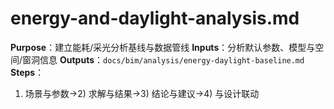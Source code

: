 # energy-and-daylight-analysis.md

**Purpose**：建立能耗/采光分析基线与数据管线
**Inputs**：分析默认参数、模型与空间/窗洞信息
**Outputs**：`docs/bim/analysis/energy-daylight-baseline.md`
**Steps**：

1. 场景与参数→2) 求解与结果→3) 结论与建议→4) 与设计联动
